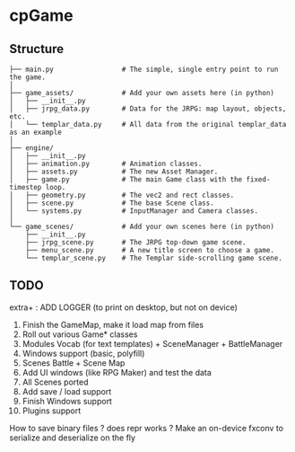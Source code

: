 # cpGame

## Structure

```
├── main.py                 # The simple, single entry point to run the game.
│
├── game_assets/            # Add your own assets here (in python)
│   ├── __init__.py
│   ├── jrpg_data.py        # Data for the JRPG: map layout, objects, etc.
│   └── templar_data.py     # All data from the original templar_data as an example
│
├── engine/
│   ├── __init__.py
│   ├── animation.py        # Animation classes.
│   ├── assets.py           # The new Asset Manager.
│   ├── game.py             # The main Game class with the fixed-timestep loop.
│   ├── geometry.py         # The vec2 and rect classes.
│   ├── scene.py            # The base Scene class.
│   └── systems.py          # InputManager and Camera classes.
│
└── game_scenes/            # Add your own scenes here (in python)
    ├── __init__.py
    ├── jrpg_scene.py       # The JRPG top-down game scene.
    ├── menu_scene.py       # A new title screen to choose a game.
    └── templar_scene.py    # The Templar side-scrolling game scene.
```

## TODO

extra+ : ADD LOGGER (to print on desktop, but not on device) 

1. Finish the GameMap, make it load map from files
2. Roll out various Game* classes
3. Modules Vocab (for text templates) + SceneManager + BattleManager
4. Windows support (basic, polyfill)
5. Scenes Battle + Scene Map
6. Add UI windows (like RPG Maker) and test the data
7. All Scenes ported
8. Add save / load support
9. Finish Windows support
10. Plugins support

How to save binary files ? does repr works ? 
Make an on-device fxconv to serialize and deserialize on the fly

